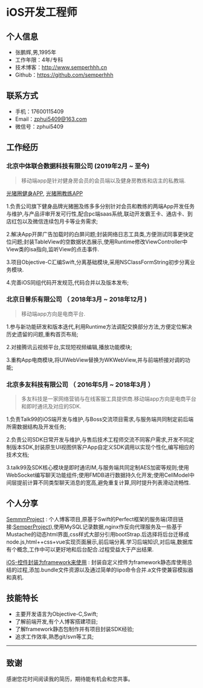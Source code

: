 # iOS开发工程师

## 个人信息

* 张鹏辉,男,1995年
* 工作年限：4年/专科
* 技术博客：http://www.semperhhh.cn
* Github：https://github.com/semperhhh

## 联系方式

- 手机：17600115409
- Email：zphui5409@163.com
- 微信号：zphui5409

## 工作经历

### 北京中体联合数据科技有限公司 (2019年2月 ~ 至今)

> 移动端app是针对健身房会员的会员端以及健身房教练和店主的私教端. 

[光猪圈健身APP](https://apps.apple.com/cn/app/光猪圈健身/id1027673267), [光猪圈教练APP](https://apps.apple.com/cn/app/光猪圈教练/id1180466459)

1.负责公司旗下健身品牌光猪圈及练多多分别针对会员和教练的两端App开发任务与维护,与产品评审开发可行性,配合pc端saas系统,联动开发霸王卡、通店卡、到店红包以及微信连续包月卡等业务需求;

2.解决App开屏广告加载时的白屏问题;封装网络日志工具类,方便测试同事更快定位问题;封装TableView的空数据状态展示,使用Runtime修改ViewController中View类的isa指向,监听View的点击事件.

3.项目Objective-C汇编Swift,分离基础模块,采用NSClassFormString初步分离业务模块.

4.完善iOS同组代码开发规范,代码合并以及版本发布;

### 北京日普乐有限公司 （ 2018年3月 ~ 2018年12月 )

> 移动端app方向是电商平台.

1.参与新功能研发和版本迭代,利用Runtime方法调配交换部分方法,方便定位解决历史遗留的问题,重构首页布局;

2.对接腾讯云视频平台,实现短视频编辑,播放功能模块;

3.重构App电商模块,将UIWebView替换为WKWebView,并与前端桥接对调的功能;

### 北京多友科技有限公司 （ 2016年5月 ~ 2018年3月 ）

> 多友科技是一家网络营销与在线客服工具提供商.移动端app方向是电商平台和即时通讯及对应的SDK.

1.负责Talk99的iOS端开发与维护,与Boss交流项目需求,与服务端共同制定前后端所需数据结构及开发任务;

2.负责公司SDK日常开发与维护,与售后技术工程师交流不同客户需求,开发不同定制版本SDK,封装原生UI视图供客户App自定义SDK调用以实现个性化,编写相应的技术文档;

3.talk99及SDK核心模块是即时通讯IM,与服务端共同定制AES加密等规则;使用WebSocket编写聊天功能组件;使用FMDB进行数据持久化开发;使用CellModel中间层提前计算不同类型聊天消息的宽高,避免重复计算,同时提升列表滑动流畅性.

## 个人分享

[SemmmProject](https://github.com/semperhhh/SemmmProject) :
个人博客项目,原基于Swift的Perfect框架的服务端(项目链接:[SemperProject](https://github.com/semperhhh/SemperProject)),使用MySQL记录数据,nginx作反向代理服务及一些基于Mustache的动态html界面,css样式大部分引用bootStrap.后选择将后台迁移成node.js,html++css+vue实现页面展示,前后端分离.学习后端知识,对后端,数据库有个概念,工作中可以更好地和后台配合.过程受益大于产出结果.

[iOS-控件封装为framework来使用](https://juejin.im/post/5c0a117be51d4538994af76b) :
封装自定义控件为framework静态库使用总结的过程,添加.bundle文件资源以及通过简单的lipo命令合并.a文件使兼容模拟器和真机.

## 技能特长

* 主要开发语言为Objective-C,Swift;
* 了解前端开发,有个人博客搭建项目;
* 了解framework静态包制作并有项目封装SDK经验;
* 追求工作效率,熟悉git/svn等工具;

- - -

## 致谢

感谢您花时间阅读我的简历，期待能有机会和您共事。
      
